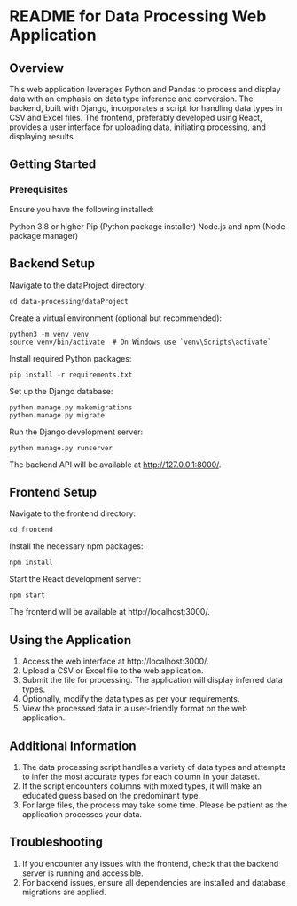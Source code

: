 # README for Data Processing Web Application

## Overview

This web application leverages Python and Pandas to process and display data with an emphasis on data type inference and conversion. The backend, built with Django, incorporates a script for handling data types in CSV and Excel files. The frontend, preferably developed using React, provides a user interface for uploading data, initiating processing, and displaying results.

## Getting Started
### Prerequisites
Ensure you have the following installed:

Python 3.8 or higher
Pip (Python package installer)
Node.js and npm (Node package manager)

## Backend Setup

Navigate to the dataProject directory:
```
cd data-processing/dataProject
```

Create a virtual environment (optional but recommended):
```
python3 -m venv venv
source venv/bin/activate  # On Windows use `venv\Scripts\activate`
```

Install required Python packages:
```
pip install -r requirements.txt
```

Set up the Django database:
```
python manage.py makemigrations
python manage.py migrate
```
Run the Django development server:
```
python manage.py runserver
```
The backend API will be available at http://127.0.0.1:8000/.




## Frontend Setup
Navigate to the frontend directory:
```
cd frontend
```

Install the necessary npm packages:
```
npm install
```

Start the React development server:
```
npm start
```
The frontend will be available at http://localhost:3000/.

## Using the Application
1. Access the web interface at http://localhost:3000/.
2. Upload a CSV or Excel file to the web application.
3. Submit the file for processing. The application will display inferred data types.
4. Optionally, modify the data types as per your requirements.
5. View the processed data in a user-friendly format on the web application.

## Additional Information
1. The data processing script handles a variety of data types and attempts to infer the most accurate types for each column in your dataset.
2. If the script encounters columns with mixed types, it will make an educated guess based on the predominant type.
3. For large files, the process may take some time. Please be patient as the application processes your data.

## Troubleshooting
1. If you encounter any issues with the frontend, check that the backend server is running and accessible.
2. For backend issues, ensure all dependencies are installed and database migrations are applied.
